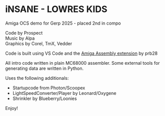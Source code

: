 # iNSANE - LOWRES KIDS
Amiga OCS demo for Gerp 2025 - placed 2nd in compo
  
Code by Prospect  
Music by Alpa  
Graphics by Corel, TmX, Vedder  
  
Code is built using VS Code and the [Amiga Assembly extension](https://github.com/prb28/vscode-amiga-assembly) by prb28  

All intro code written in plain MC68000 assembler. Some external tools for generating data are written in Python.  

Uses the following additionals:
* Startupcode from Photon/Scoopex  
* LightSpeedConverter/Player by Leonard/Oxygene
* Shrinkler by Blueberry/Loonies

Enjoy!
